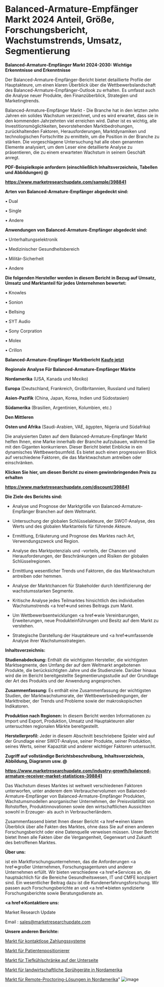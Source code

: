 # Balanced-Armature-Empfänger Markt 2024 Anteil, Größe, Forschungsbericht, Wachstumstrends, Umsatz, Segmentierung

<strong>Balanced-Armature-Empfänger Markt 2024-2030: Wichtige Erkenntnisse und Erkenntnisse</strong>

Der Balanced-Armature-Empfänger-Bericht bietet detaillierte Profile der Hauptakteure, um einen klaren Überblick über die Wettbewerbslandschaft des Balanced-Armature-Empfänger-Outlook zu erhalten. Es umfasst auch die Analyse neuer Produkte, den Finanzüberblick, Strategien und Marketingtrends.

Balanced-Armature-Empfänger Markt - Die Branche hat in den letzten zehn Jahren ein solides Wachstum verzeichnet, und es wird erwartet, dass sie in den kommenden Jahrzehnten viel erreichen wird. Daher ist es wichtig, alle Investitionsmöglichkeiten, bevorstehenden Marktbedrohungen, zurückhaltenden Faktoren, Herausforderungen, Marktdynamiken und technologischen Fortschritte zu ermitteln, um die Position in der Branche zu stärken. Die vorgeschlagene Untersuchung hat alle oben genannten Elemente analysiert, um dem Leser eine detaillierte Analyse zu präsentieren, die zu einem erwarteten Wachstum in seinem Geschäft anregt.



<strong><b>PDF-Beispielkopie anfordern (einschließlich Inhaltsverzeichnis, Tabellen und Abbildungen) @ </b></strong>

<strong><a href=https://www.marketresearchupdate.com/sample/398841>

<strong>https://www.marketresearchupdate.com/sample/398841</u></a></strong></strong>



<strong>Arten von Balanced-Armature-Empfänger abgedeckt sind:</strong>

• Dual

• Single

• Andere



<strong>Anwendungen von Balanced-Armature-Empfänger abgedeckt sind:</strong>

• Unterhaltungselektronik

• Medizinischer Gesundheitsbereich

• Militär-Sicherheit

• Andere



<strong>Die folgenden Hersteller werden in diesem Bericht in Bezug auf Umsatz, Umsatz und Marktanteil für jedes Unternehmen bewertet:</strong>

• Knowles

• Sonion

• Bellsing

• SYT Audio

• Sony Corpration

• Molex

• Crillon



<strong>Balanced-Armature-Empfänger Marktbericht <a href=https://www.marketresearchupdate.com/buynow/398841>Kaufe jetzt</a></strong>



<strong>Regionale Analyse Für Balanced-Armature-Empfänger Märkte</strong>



<strong>Nordamerika</strong> (USA, Kanada und Mexiko)



<strong>Europa</strong> (Deutschland, Frankreich, Großbritannien, Russland und Italien)



<strong>Asien-Pazifik</strong> (China, Japan, Korea, Indien und Südostasien)



<strong>Südamerika</strong> (Brasilien, Argentinien, Kolumbien, etc.)



<strong>Den Mittleren</strong> 

<strong>Osten und Afrika</strong> (Saudi-Arabien, VAE, ägypten, Nigeria und Südafrika)

Die analysierten Daten auf dem Balanced-Armature-Empfänger Markt helfen Ihnen, eine Marke innerhalb der Branche aufzubauen, während Sie mit den Giganten konkurrieren. Dieser Bericht bietet Einblicke in ein dynamisches Wettbewerbsumfeld. Es bietet auch einen progressiven Blick auf verschiedene Faktoren, die das Marktwachstum antreiben oder einschränken.



<strong>Klicken Sie hier, um diesen Bericht zu einem gewinnbringenden Preis zu erhalten
</strong>

<strong><a href=https://www.marketresearchupdate.com/discount/398841>https://www.marketresearchupdate.com/discount/398841</b></u></strong></a>



<strong>Die Ziele des Berichts sind:</strong>

- Analyse und Prognose der Marktgröße von Balanced-Armature-Empfänger Branchen auf dem Weltmarkt.

- Untersuchung der globalen Schlüsselakteure, der SWOT-Analyse, des Werts und des globalen Marktanteils für führende Akteure.

- Ermittlung, Erläuterung und Prognose des Marktes nach Art, Verwendungszweck und Region.

- Analyse des Marktpotenzials und -vorteils, der Chancen und Herausforderungen, der Beschränkungen und Risiken der globalen Schlüsselregionen.

- Ermittlung wesentlicher Trends und Faktoren, die das Marktwachstum antreiben oder hemmen.

- Analyse der Marktchancen für Stakeholder durch Identifizierung der wachstumsstarken Segmente.

- Kritische Analyse jedes Teilmarktes hinsichtlich des individuellen Wachstumstrends <a href=>und</a> seines Beitrags zum Markt.

- Um Wettbewerbsentwicklungen <a href=>wie</a> Vereinbarungen, Erweiterungen, neue Produkteinführungen und Besitz auf dem Markt zu verstehen.

- Strategische Darstellung der Hauptakteure und <a href=>umfas</a>sende Analyse ihrer Wachstumsstrategien.



<strong>Inhaltsverzeichnis:</strong>



<strong>Studienabdeckung:</strong> Enthält die wichtigsten Hersteller, die wichtigsten Marktsegmente, den Umfang der auf dem Weltmarkt angebotenen Produkte, die berücksichtigten Jahre und die Studienziele. Darüber hinaus wird die im Bericht bereitgestellte Segmentierungsstudie auf der Grundlage der Art des Produkts und der Anwendung angesprochen.



<strong>Zusammenfassung:</strong> Es enthält eine Zusammenfassung der wichtigsten Studien, der Marktwachstumsrate, der Wettbewerbsbedingungen, der Markttreiber, der Trends und Probleme sowie der makroskopischen Indikatoren.



<strong>Produktion nach Regionen:</strong> In diesem Bericht werden Informationen zu Import und Export, Produktion, Umsatz und Hauptakteuren aller untersuchten regionalen Märkte bereitgestellt.



<strong>Herstellerprofil:</strong> Jeder in diesem Abschnitt beschriebene Spieler wird auf der Grundlage einer SWOT-Analyse, seiner Produkte, seiner Produktion, seines Werts, seiner Kapazität und anderer wichtiger Faktoren untersucht.



<strong><b>Zugriff auf vollständige Berichtsbeschreibung, Inhaltsverzeichnis, Abbildung, Diagramm usw. @ </b></strong>

<strong><a href=https://www.marketresearchupdate.com/industry-growth/balanced-armature-receiver-market-statistices-398841>https://www.marketresearchupdate.com/industry-growth/balanced-armature-receiver-market-statistices-398841</a></strong>

Das Wachstum dieses Marktes ist weltweit verschiedenen Faktoren unterworfen, unter anderem dem Verbrauchervolumen von Balanced-Armature-Empfänger von Balanced-Armature-Empfänger Produkten, Wachstumsmodellen anorganischer Unternehmen, der Preisvolatilität von Rohstoffen, Produktinnovationen sowie den wirtschaftlichen Aussichten sowohl in Erzeuger- als auch in Verbraucherländern.

Zusammenfassend bietet Ihnen dieser Bericht <a href=>einen</a> klaren Überblick über alle Fakten des Marktes, ohne dass Sie auf einen anderen Forschungsbericht oder eine Datenquelle verweisen müssen. Unser Bericht bietet Ihnen alle Fakten über die Vergangenheit, Gegenwart und Zukunft des betroffenen Marktes.



<strong>Über uns:</strong>

 ist ein Marktforschungsunternehmen, das die Anforderungen <a href=>großer</a> Unternehmen, Forschungsagenturen und anderer Unternehmen erfüllt. Wir bieten verschiedene <a href=>Services</a> an, die hauptsächlich für die Bereiche Gesundheitswesen, IT und CMFE konzipiert sind. Ein wesentlicher Beitrag dazu ist die Kundenerfahrungsforschung. Wir passen auch Forschungsberichte an und <a href=>bieten</a> syndizierte Forschungsberichte sowie Beratungsdienste an.



<strong><a href=>Kontaktiere uns:</a></strong>

Market Research Update

Email : sales@marketresearchupdate.com



<strong>Unsere anderen Berichte:</strong>

<a href=https://www.linkedin.com/pulse/contactless-payment-system-market-size-1f>Markt für kontaktlose Zahlungssysteme</a>

<a href=https://www.linkedin.com/pulse/patient-positioners-market-top-leading-vendors>Markt für Patientenpositionierer</a>

<a href=https://www.linkedin.com/pulse/freezer-on-bottom-refrigerators-market-outlooks>Markt für Tiefkühlschränke auf der Unterseite</a>

<a href=https://www.linkedin.com/pulse/north-america-agricultural-sprayers-market>Markt für landwirtschaftliche Sprühgeräte in Nordamerika</a>

<a href=https://www.linkedin.com/pulse/north-america-remote-proctoring-solutions-market>Markt für Remote-Proctoring-Lösungen in Nordamerika</a>"
![image](https://github.com/RushikeshRI/news24analysis/assets/164026548/97dc9cc9-e309-4374-ba8b-0fec172d24f0)
